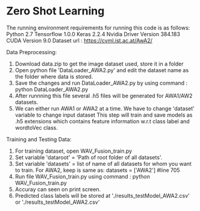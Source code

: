 
# Zero Shot Learning

The running environment requirements for running this code is as follows:
	Python 2.7
	Tensorflow 1.0.0
	Keras 2.2.4
	Nvidia Driver Version 384.183
	CUDA Version 9.0
Dataset url : https://cvml.ist.ac.at/AwA2/

Data Preprocessing:
1. Download data.zip to get the image dataset used, store it in a folder
2. Open python file 'DataLoader_AWA2.py' and edit the dataset name as the folder where data is stored.
3. Save the changes and run DataLoader_AWA2.py by using command : python DataLoader_AWA2.py
4. After runnning this file several .h5 files will be generated for AWA1/AW2 datasets. 
5. We can either run AWA1 or AWA2 at a time. We have to change 'dataset' variable to change input dataset
This step will train and save models as .h5 extensions which contains feature information w.r.t class label and wordtoVec class.


Training and Testing Data:
1. For training dataset, open WAV_Fusion_train.py 
2. Set variable 'dataroot' = 'Path of root folder of all datasets'.
3. Set variable 'datasets' = list of name of all datasets for whom you want to train.
For AWA2, keep is same as: datasets = ['AWA2'] #line 705
4. Run file WAV_Fusion_train.py using command : python WAV_Fusion_train.py
5. Accuray can seen on print screen.
6. Predicted class labels will be stored at './results_testModel_AWA2.csv' or './results_testModel_AWA2.csv'